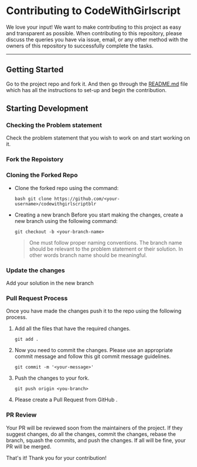 # Contributing to CodeWithGirlscript

We love your input! We want to make contributing to this project as easy and transparent as possible.
When contributing to this repository, please discuss the queries you have via issue, email, or any other method with the owners of this repository to successfully complete the tasks.

---

## Getting Started

Go to the project repo and fork it. And then go through the [README.md](https://github.com/ibhanu/codewithgirlscriptblr/blob/master/README.md) file which has all the instructions to set-up and begin the contribution.

## Starting Development

### Checking the Problem statement

Check the problem statement that you wish to work on and start working on it.

### Fork the Repoistory

### Cloning the Forked Repo

- Clone the forked repo using the command:

  `bash git clone https://github.com/<your-username>/codewithgirlscriptblr`

- Creating a new branch
  Before you start making the changes, create a new branch using the following command:

  `git checkout -b <your-branch-name>`

  > One must follow proper naming conventions. The branch name should be relevant to the problem statement or their solution. In other words branch name should be meaningful.

### Update the changes

Add your solution in the new branch

### Pull Request Process

Once you have made the changes push it to the repo using the following process.

1. Add all the files that have the required changes.

   `git add .`

2. Now you need to commit the changes. Please use an appropriate commit message and follow this git commit message guidelines.

   `git commit -m '<your-message>'`

3. Push the changes to your fork.

   `git push origin <you-branch>`

4. Please create a Pull Request from GitHub .

### PR Review

Your PR will be reviewed soon from the maintainers of the project. If they suggest changes, do all the changes, commit the changes, rebase the branch, squash the commits, and push the changes. If all will be fine, your PR will be merged.

That's it! Thank you for your contribution!
